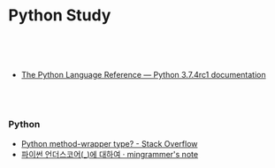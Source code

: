 Python Study
==========


 <br/><br/>


## 
- [The Python Language Reference — Python 3.7.4rc1 documentation](https://docs.python.org/3/reference/index.html)


 <br/><br/>
 

### Python
- [Python method-wrapper type? - Stack Overflow](https://stackoverflow.com/questions/10401935/python-method-wrapper-type)
- [파이썬 언더스코어(_)에 대하여 · mingrammer's note](https://mingrammer.com/underscore-in-python/)


